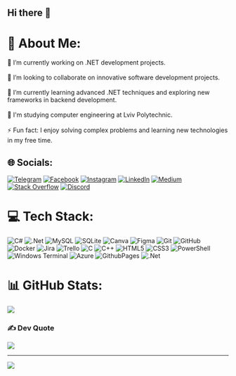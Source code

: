 ## Hi there 👋

# 💫 About Me:
🔭 I’m currently working on .NET development projects.<br><br>👯 I’m looking to collaborate on innovative software development projects.<br><br>🌱 I’m currently learning advanced .NET techniques and exploring new frameworks in backend development.<br><br>💬 I'm studying computer engineering at Lviv Polytechnic.<br><br>⚡ Fun fact: I enjoy solving complex problems and learning new technologies in my free time.


## 🌐 Socials:
[![Telegram](https://img.shields.io/badge/Telegram-2CA5E0?style=flat-squeare&logo=telegram&logoColor=white)](https://t.me/Shevchuk2378) [![Facebook](https://img.shields.io/badge/Facebook-%231877F2.svg?logo=Facebook&logoColor=white)](https://www.facebook.com/Oleksandr2378/) [![Instagram](https://img.shields.io/badge/Instagram-%23E4405F.svg?logo=Instagram&logoColor=white)](https://www.instagram.com/shevchuk2378/) [![LinkedIn](https://img.shields.io/badge/LinkedIn-%230077B5.svg?logo=linkedin&logoColor=white)](https://www.linkedin.com/in/oleksandr-shevchuk-816a99277/) [![Medium](https://img.shields.io/badge/Medium-12100E?logo=medium&logoColor=white)](https://medium.com/@oleksander.shevchuk222) [![Stack Overflow](https://img.shields.io/badge/-Stackoverflow-FE7A16?logo=stack-overflow&logoColor=white)](https://stackoverflow.com/users/21073690) [![Discord](https://img.shields.io/badge/Discord-%237289DA.svg?logo=discord&logoColor=white)](https://discord.com/users/443451653610405889)

# 💻 Tech Stack:
![C#](https://img.shields.io/badge/c%23-%23239120.svg?style=for-the-badge&logo=csharp&logoColor=white) ![.Net](https://img.shields.io/badge/.NET-5C2D91?style=for-the-badge&logo=.net&logoColor=white) ![MySQL](https://img.shields.io/badge/mysql-4479A1.svg?style=for-the-badge&logo=mysql&logoColor=white) ![SQLite](https://img.shields.io/badge/sqlite-%2307405e.svg?style=for-the-badge&logo=sqlite&logoColor=white) ![Canva](https://img.shields.io/badge/Canva-%2300C4CC.svg?style=for-the-badge&logo=Canva&logoColor=white) ![Figma](https://img.shields.io/badge/figma-%23F24E1E.svg?style=for-the-badge&logo=figma&logoColor=white) ![Git](https://img.shields.io/badge/git-%23F05033.svg?style=for-the-badge&logo=git&logoColor=white) ![GitHub](https://img.shields.io/badge/github-%23121011.svg?style=for-the-badge&logo=github&logoColor=white) ![Docker](https://img.shields.io/badge/docker-%230db7ed.svg?style=for-the-badge&logo=docker&logoColor=white) ![Jira](https://img.shields.io/badge/jira-%230A0FFF.svg?style=for-the-badge&logo=jira&logoColor=white) ![Trello](https://img.shields.io/badge/Trello-%23026AA7.svg?style=for-the-badge&logo=Trello&logoColor=white) ![C](https://img.shields.io/badge/c-%2300599C.svg?style=for-the-badge&logo=c&logoColor=white) ![C++](https://img.shields.io/badge/c++-%2300599C.svg?style=for-the-badge&logo=c%2B%2B&logoColor=white) ![HTML5](https://img.shields.io/badge/html5-%23E34F26.svg?style=for-the-badge&logo=html5&logoColor=white) ![CSS3](https://img.shields.io/badge/css3-%231572B6.svg?style=for-the-badge&logo=css3&logoColor=white) ![PowerShell](https://img.shields.io/badge/PowerShell-%235391FE.svg?style=for-the-badge&logo=powershell&logoColor=white) ![Windows Terminal](https://img.shields.io/badge/Windows%20Terminal-%234D4D4D.svg?style=for-the-badge&logo=windows-terminal&logoColor=white) ![Azure](https://img.shields.io/badge/azure-%230072C6.svg?style=for-the-badge&logo=microsoftazure&logoColor=white) ![GithubPages](https://img.shields.io/badge/github%20pages-121013?style=for-the-badge&logo=github&logoColor=white) ![.Net](https://img.shields.io/badge/.NET-5C2D91?style=for-the-badge&logo=.net&logoColor=white)
# 📊 GitHub Stats:
![](https://github-readme-streak-stats.herokuapp.com/?user=oleksanderShevchuk&theme=dark&hide_border=false)<br/>

### ✍️ Dev Quote
![](https://quotes-github-readme.vercel.app/api?type=horizontal&theme=dark)

---
[![](https://visitcount.itsvg.in/api?id=oleksanderShevchuk&icon=0&color=0)](https://visitcount.itsvg.in)

<!-- Proudly created with GPRM ( https://gprm.itsvg.in ) -->
